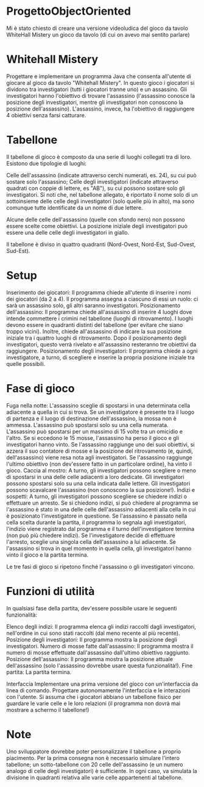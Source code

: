 # ProgettoObjectOriented
 Mi è stato chiesto di creare una versione videoludica del gioco da tavolo WhiteHall Mistery un gioco da tavolo (di cui on avevo mai sentito parlare)
 
# Whitehall Mistery

Progettare e implementare un programma Java che consenta all'utente di giocare al gioco da tavolo "Whitehall Mistery". In questo gioco i giocatori si dividono tra investigatori (tutti i giocatori tranne uno) e un assassino. Gli investigatori hanno l'obiettivo di trovare l'assassino (l'assassino conosce la posizione degli investigatori, mentre gli investigatori non conoscono la posizione dell'assassino). L'assassino, invece, ha l'obiettivo di raggiungere 4 obiettivi senza farsi catturare.

# Tabellone

Il tabellone di gioco è composto da una serie di luoghi collegati tra di loro. Esistono due tipologie di luoghi:

Celle dell'assassino (indicate attraverso cerchi numerati, es. 24), su cui può sostare solo l'assassino;
Celle degli investigatori (indicate attraverso quadrati con coppie di lettere, es "AB"), su cui possono sostare solo gli investigatori. Si noti che, nel tabellone allegato, è riportato il nome solo di un sottoinsieme delle celle degli investigatori (solo quelle più in alto), ma sono comunque tutte identificate da un nome di due lettere.

Alcune delle celle dell'assassino (quelle con sfondo nero) non possono essere scelte come obiettivi. La posizione iniziale degli investigatori può essere una delle celle degli investigatori in giallo.

Il tabellone è diviso in quattro quadranti (Nord-Ovest, Nord-Est, Sud-Ovest, Sud-Est).

# Setup

Inserimento dei giocatori: Il programma chiede all'utente di inserire i nomi dei giocatori (da 2 a 4). Il programma assegna a ciascuno di essi un ruolo: ci sarà un assassino solo, gli altri saranno investigatori.
Posizionamento dell'assassino: Il programma chiede all'assassino di inserire 4 luoghi dove intende commettere i crimini nel tabellone (luoghi di ritrovamento). I luoghi devono essere in quadranti distinti del tabellone (per evitare che siano troppo vicini). Inoltre, chiede all'assassino di indicare la sua posizione iniziale tra i quattro luoghi di ritrovamento. Dopo il posizionamento degli investigatori, questo verrà rivelato e all'assassino resteranno tre obiettivi da raggiungere.
Posizionamento degli investigatori: Il programma chiede a ogni investigatore, a turno, di scegliere e inserire la propria posizione iniziale tra quelle possibili.

# Fase di gioco

Fuga nella notte: L'assassino sceglie di spostarsi in una determinata cella adiacente a quella in cui si trova. Se un investigatore è presente tra il luogo di partenza e il luogo di destinazione dell'assassino, la mossa non è ammessa. L'assassino può spostarsi solo su una cella numerata. L'assassino può spostarsi per un massimo di 15 volte tra un omicidio e l'altro. Se si eccedono le 15 mosse, l'assassino ha perso il gioco e gli investigatori hanno vinto. Se l'assassino raggiunge uno dei suoi obiettivi, si azzera il suo contatore di mosse e la posizione del ritrovamento (e, quindi, dell'assassino) viene resa nota agli investigatori. Se l'assassino raggiunge l'ultimo obiettivo (non dev'essere fatto in un particolare ordine), ha vinto il gioco.
Caccia al mostro: A turno, gli investigatori possono scegliere o meno di spostarsi in una delle celle adiacenti a loro dedicate. Gli investigatori possono spostarsi solo su una cella indicata dalle lettere. Gli investigatori possono scavalcare l'assassino (non conoscono la sua posizione!).
Indizi e sospetti: A turno, gli investigatori possono scegliere se chiedere indizi o effettuare un arresto. Se si chiedono indizi, si può chiedere al programma se l'assassino è stato in una delle celle dell'assassino adiacenti alla cella in cui è posizionato l'investigatore in questione. Se l'assassino è passato nella cella scelta durante la partita, il programma lo segnala agli investigatori, l'indizio viene registrato dal programma e il turno dell'investigatore termina (non può più chiedere indizi). Se l'investigatore decide di effettuare l'arresto, sceglie una singola cella dell'assassino a lui adiacente. Se l'assassino si trova in quel momento in quella cella, gli investigatori hanno vinto il gioco e la partita termina.

Le tre fasi di gioco si ripetono finché l'assassino o gli investigatori vincono.

# Funzioni di utilità

In qualsiasi fase della partita, dev'essere possibile usare le seguenti funzionalità:

   Elenco degli indizi: Il programma elenca gli indizi raccolti dagli investigatori, nell'ordine in cui sono stati raccolti (dal meno recente al più recente).
    Posizione degli investigatori: Il programma mostra la posizione degli investigatori.
    Numero di mosse fatte dall'assassino: Il programma mostra il numero di mosse effettuate dall'assassino dall'ultimo obiettivo raggiunto.
    Posizione dell'assassino: Il programma mostra la posizione attuale dell'assassino (solo l'assassino dovrebbe usare questa funzionalità!).
    Fine partita: La partita termina.

Interfaccia
Implementare una prima versione del gioco con un'interfaccia da linea di comando. Progettare autonomamente l'interfaccia e le interazioni con l'utente. Si assuma che i giocatori abbiano un tabellone fisico per guardare le varie celle e le loro relazioni (il programma non dovrà mai mostrare a schermo il tabellone!)

# Note

   Uno sviluppatore dovrebbe poter personalizzare il tabellone a proprio piacimento.
    Per la prima consegna non è necessario simulare l'intero tabellone; un sotto-tabellone con 20 celle dell'assassino (e un numero analogo di celle degli investigatori) è sufficiente. In ogni caso, va simulata la divisione in quadranti relativa alle varie celle appartenenti al tabellone.
